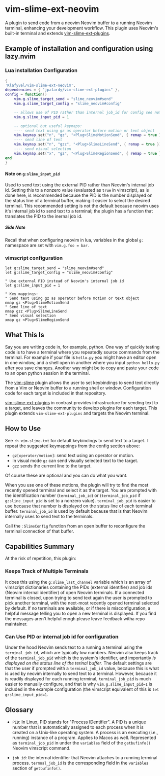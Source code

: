 # vim-slime-ext-neovim

A plugin to send code from a neovim Neovim buffer to a running Neovim terminal, enhancing your development workflow. This plugin uses Neovim's built-in terminal and extends [vim-slime-ext-plugins](https://github.com/jpalardy/vim-slime-ext-plugins/).


## Example of installation and configuration using lazy.nvim

### Lua installation Configuration

```lua
{
'Klafyvel/vim-slime-ext-neovim',
dependencies = { "jpalardy/vim-slime-ext-plugins" },
config = function()
	vim.g.slime_target_send = "slime_neovim#send"
	vim.g.slime_target_config = "slime_neovim#config"

	-- allows use of PID rather than internal job_id for config see note below this codeblock
	vim.g.slime_input_pid = 1

	-- optional but useful keymaps:
	---- send text using gz as operator before motion or text object
	vim.keymap.set("n", "gz", "<Plug>SlimeMotionSend", { remap = true })
	---- send line of text
	vim.keymap.set("n", "gzz", "<Plug>SlimeLineSend", { remap = true })
	---- send visual selection
	vim.keymap.set("x", "gz", "<Plug>SlimeRegionSend", { remap = true })
end
}

```

#### Note on `g:slime_input_pid`

Used to send text using the external PID rather than Neovim's internal job id. Setting this to a nonzero value (evaluated as `true` in vimscript), as is done here, is recommended because the PID is the number displayed on the status line of a terminal buffer, making it easier to select the desired terminal. This recommended setting is not the default because neovim  uses it's internal job id to send text to a terminal; the plugin has a function that translates the PID to the inernal job id.

##### Side Note

Recall that when configuring neovim in lua, variables in the global `g:` namespace are set with `vim.g.foo = bar`.

### vimscript configuration

```vim
let g:slime_target_send = "slime_neovim#send"
let g:slime_target_config = "slime_neovim#config"

" Use external PID instead of Neovim's internal job id
let g:slime_input_pid = 1

" Key mappings:
" Send text using gz as operator before motion or text object
nmap gz <Plug>SlimeMotionSend
" Send line of text
nmap gzz <Plug>SlimeLineSend
" Send visual selection
xmap gz <Plug>SlimeRegionSend
```



## What This Is
Say you are writing code in, for example, python. One way of quickly testing code is to have a terminal where you repeatedly source commands from the terminal.  For example if your file is `hello.py` you might have an editor open in one window, and a shell open in another where you input `python hello.py` after you save changes.  Another way might be to copy and paste your code to an open python session in the terminal.

The [vim-slime](https://github.com/jpalardy/vim-slime) plugin allows the user to set keybindings to send text directly from a Vim or Neovim buffer to a running shell or window. Configuration code for each target is included in that repository.

[vim-slime-ext-plugins](https://github.com/jpalardy/vim-slime-ext-plugins/) in contrast provides infrastructure for sending text to a target, and leaves the community to develop plugins for each target.  This plugin extends `vim-slime-ext-plugins` and targets the Neovim terminal.

## How to Use

See `:h vim-slime.txt` for default keybindings to send text to a target. I repeat the suggested keymappings from the config section above:

- `gz[operator/motion]`: send text using an operator or motion.
- In visual mode `gz` can send visually selected text to the target.
- `gzz` sends the current line to the target.

Of course these are optional and you can do what you want.

When you use one of these motions, the plugin will try to find the most recently opened terminal and select it as the target. You are prompted with the identification number (`terminal_job_id`) or (`terminal_job_pid` if `g:sline_input_pid` is set to a nonzero value).  `terminal_job_pid` is easier to use because that number is displayed on the status line of each terminal buffer. `terminal_job_id` is used by default because that is that Neovim internally uses to send text to the terminals.

Call the `:SlimeConfig` function from an open buffer to reconfigure the terminal connection of that buffer.

## Capabilities Summary

At the risk of repetition, this plugin:

### Keeps Track of Multiple Terminals

It does this using the `g:slime_last_channel` variable which is an array of vimscript dictionaries containing the PIDs (external identifier) and job ids (Neovim internal identifier) of open Neovim terminals. If a connected terminal is closed, upon trying to send text again the user is prompted to pick another terminal, with the next-most recently opened terminal selected by default. If no terminals are available, or if there is misconfiguration,  a helpful message telling you to open a new terminal is displayed. If you find the messages aren't helpful enogh please leave feedback witha  repo maintainer.


### Can Use PID or internal job id for configuration

Under the hood Neovim sends text to a running a terminal using the `terminal_job_id`, which are typically low numbers.  Neovim also keeps track of the `terminal_job_pid` which is the system's identifier, and importantly *is displayed on the status line of the terinal buffer*. The default settings are that the user if prompted with a `terminal_job_id` value, because this is what is used by neovim internally to send text to a terminal.  However, because it is readily displayed for each running terminal, `terminal_job_pid` is much easier to manually configure, and that is why `vim.g.slime_input_pid=1` is included in the example configuration (the vimscript equivalent of this is `let g:slime_input_pid=1`.


## Glossary

- `PID`: In Linux, PID stands for "Process IDentifier". A PID is a unique number that is automatically assigned to each process when it is created on a Unix-like operating system. A process is an executing (i.e., running) instance of a program. Applies to Macos as well. Represented as `terminal_job_pid` in under the `variables` field of the `getbufinfo()` Neovim vimscript command.


- `job id`: the internal identifier that Neovim attaches to a running terminal process. `termnal_job_id` is the corresponding field in the `variables` section of `getbufinfo()`.


